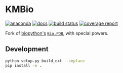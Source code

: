 # KMBio

[![anaconda](https://img.shields.io/conda/dn/kimlab/kmbio.svg)](https://anaconda.org/kimlab/kmbio/)
[![docs](https://img.shields.io/badge/docs-v2.0.6-blue.svg?version=latest)](https://kimlab.gitlab.io/kmbio/v2.0.6/)
[![build status](https://gitlab.com/kimlab/kmbio/badges/v2.0.6/build.svg)](https://gitlab.com/kimlab/kmbio/commits/v2.0.6/)
[![coverage report](https://gitlab.com/kimlab/kmbio/badges/v2.0.6/coverage.svg)](https://kimlab.gitlab.io/kmbio/v2.0.6/htmlcov/)


Fork of [biopython's](https://github.com/biopython/biopython) [`Bio.PDB`](http://biopython.org/wiki/The_Biopython_Structural_Bioinformatics_FAQ), with special powers.

## Development

```bash
python setup.py build_ext --inplace
pip install -e .
```
